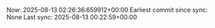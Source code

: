 Now: 2025-08-13 02:26:36.659912+00:00 Earliest commit since sync: None Last sync: 2025-08-13 00:22:59+00:00
